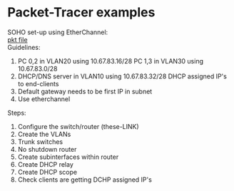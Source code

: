 # Packet-Tracer examples
SOHO set-up using EtherChannel:<br>
<a href="https://drive.google.com/file/d/1UlAXGKmIirPDxHGWzG7X3EaeZSxKxEfh/view?usp=share_link">pkt file</a><br>
Guidelines:<br>
1) PC 0,2 in VLAN20 using 10.67.83.16/28
   PC 1,3 in VLAN30 using 10.67.83.0/28
2) DHCP/DNS server in VLAN10 using 10.67.83.32/28
   DHCP assigned IP's to end-clients
3) Default gateway needs to be first IP in subnet
4) Use etherchannel

Steps:
1) Configure the switch/router (these-LINK)
2) Create the VLANs
3) Trunk switches
4) No shutdown router
5) Create subinterfaces within router
6) Create DHCP relay
7) Create DHCP scope
8) Check clients are getting DCHP assigned IP's
